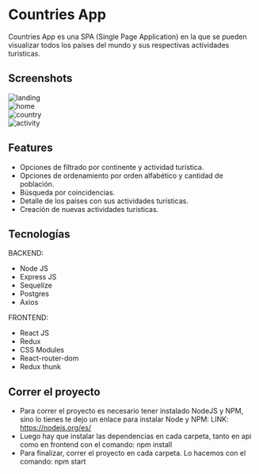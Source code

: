# Countries App

Countries App es una SPA (Single Page Application) en la que se pueden visualizar todos los países del mundo y sus respectivas actividades turísticas.

## Screenshots

<img src='https://res.cloudinary.com/puppy-point/image/upload/v1653418052/projects/countries-landing_rkyiu8.png' alt='landing' />
</br>

<img src='https://res.cloudinary.com/puppy-point/image/upload/v1653418052/projects/countries-home_prhdtk.png' alt='home' />
</br>

<img src='https://res.cloudinary.com/puppy-point/image/upload/v1653418051/projects/countries-country_xgkq75.png' alt='country' />
</br>

<img src='https://res.cloudinary.com/puppy-point/image/upload/v1653418051/projects/countries-activity_x3qllr.png' alt='activity' />
</br>

## Features

- Opciones de filtrado por continente y actividad turística.
- Opciones de ordenamiento por orden alfabético y cantidad de población.
- Búsqueda por coincidencias.
- Detalle de los países con sus actividades turísticas.
- Creación de nuevas actividades turísticas.

## Tecnologías

BACKEND: 
- Node JS
- Express JS
- Sequelize
- Postgres
- Axios

FRONTEND: 
- React JS
- Redux
- CSS Modules
- React-router-dom
- Redux thunk

## Correr el proyecto

- Para correr el proyecto es necesario tener instalado NodeJS y NPM, sino lo tienes te dejo un enlace para instalar Node y NPM:
LINK: https://nodejs.org/es/
- Luego hay que instalar las dependencias en cada carpeta, tanto en api como en frontend con el comando: npm install
- Para finalizar, correr el proyecto en cada carpeta. Lo hacemos con el comando: npm start
